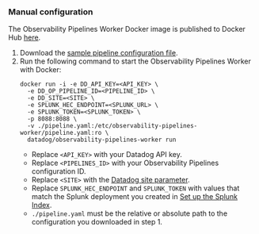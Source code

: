 ### Manual configuration

The Observability Pipelines Worker Docker image is published to Docker Hub [here][101].

1. Download the [sample pipeline configuration file][102].
2. Run the following command to start the Observability Pipelines Worker with Docker:
    ```
    docker run -i -e DD_API_KEY=<API_KEY> \
      -e DD_OP_PIPELINE_ID=<PIPELINE_ID> \
      -e DD_SITE=<SITE> \
      -e SPLUNK_HEC_ENDPOINT=<SPLUNK_URL> \
      -e SPLUNK_TOKEN=<SPLUNK_TOKEN> \
      -p 8088:8088 \
      -v ./pipeline.yaml:/etc/observability-pipelines-worker/pipeline.yaml:ro \
      datadog/observability-pipelines-worker run
    ```
    - Replace `<API_KEY>` with your Datadog API key.
    - Replace `<PIPELINES_ID>` with your Observability Pipelines configuration ID.
    - Replace `<SITE>` with the [Datadog site parameter][103]. 
    - Replace `SPLUNK_HEC_ENDPOINT` and `SPLUNK_TOKEN` with values that match the Splunk deployment you created in [Set up the Splunk Index](#set-up-the-splunk-index). 
    - `./pipeline.yaml` must be the relative or absolute path to the configuration you downloaded in step 1.

[101]: https://hub.docker.com/r/datadog/observability-pipelines-worker
[102]: /resources/yaml/observability_pipelines/splunk/pipeline.yaml
[103]: /getting_started/site/#access-the-datadog-site

